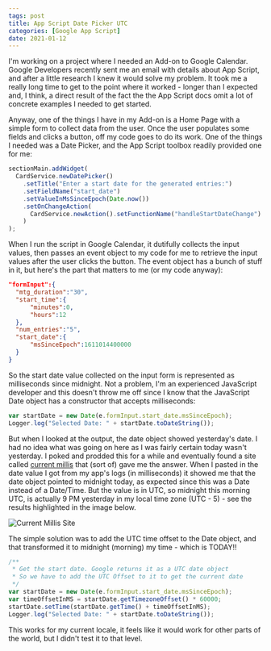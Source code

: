 ```yaml
---
tags: post
title: App Script Date Picker UTC
categories: [Google App Script]
date: 2021-01-12
---
```


I'm working on a project where I needed an Add-on to Google Calendar. Google Developers recently sent me an email with details about App Script, and after a little research I knew it would solve my problem. It took me a really long time to get to the point where it worked - longer than I expected and, I think, a direct result of the fact the the App Script docs omit a lot of concrete examples I needed to get started.

Anyway, one of the things I have in my Add-on is a Home Page with a simple form to collect data from the user. Once the user populates some fields and clicks a button, off my code goes to do its work. One of the things I needed was a Date Picker, and the App Script toolbox readily provided one for me:

```javascript
sectionMain.addWidget(
  CardService.newDatePicker()
    .setTitle("Enter a start date for the generated entries:")
    .setFieldName("start_date")
    .setValueInMsSinceEpoch(Date.now())
    .setOnChangeAction(
      CardService.newAction().setFunctionName("handleStartDateChange")
    )
);
```

When I run the script in Google Calendar, it dutifully collects the input values, then passes an event object to my code for me to retrieve the input values after the user clicks the button. The event object has a bunch of stuff in it, but here's the part that matters to me (or my code anyway):

```json
"formInput":{
  "mtg_duration":"30",
  "start_time":{
      "minutes":0,
      "hours":12
  },
  "num_entries":"5",
  "start_date":{
      "msSinceEpoch":1611014400000
  }
}
```

So the start date value collected on the input form is represented as milliseconds since midnight. Not a problem, I'm an experienced JavaScript developer and this doesn't throw me off since I know that the JavaScript Date object has a constructor that accepts milliseconds:

```javascript
var startDate = new Date(e.formInput.start_date.msSinceEpoch);
Logger.log("Selected Date: " + startDate.toDateString());
```

But when I looked at the output, the date object showed yesterday's date. I had no idea what was going on here as I was fairly certain today wasn't yesterday. I poked and prodded this for a while and eventually found a site called [current millis](https://currentmillis.com/) that (sort of) gave me the answer. When I pasted in the date value I got from my app's logs (in milliseconds) it showed me that the date object pointed to midnight today, as expected since this was a Date instead of a Date/Time. But the value is in UTC, so midnight this morning UTC, is actually 9 PM yesterday in my local time zone (UTC - 5) - see the results highlighted in the image below.

![Current Millis Site](assets/current-millis.png)

The simple solution was to add the UTC time offset to the Date object, and that transformed it to midnight (morning) my time - which is TODAY!!

```javascript
/**
 * Get the start date. Google returns it as a UTC date object
 * So we have to add the UTC Offset to it to get the current date
 */
var startDate = new Date(e.formInput.start_date.msSinceEpoch);
var timeOffsetInMS = startDate.getTimezoneOffset() * 60000;
startDate.setTime(startDate.getTime() + timeOffsetInMS);
Logger.log("Selected Date: " + startDate.toDateString());
```

This works for my current locale, it feels like it would work for other parts of the world, but I didn't test it to that level.
